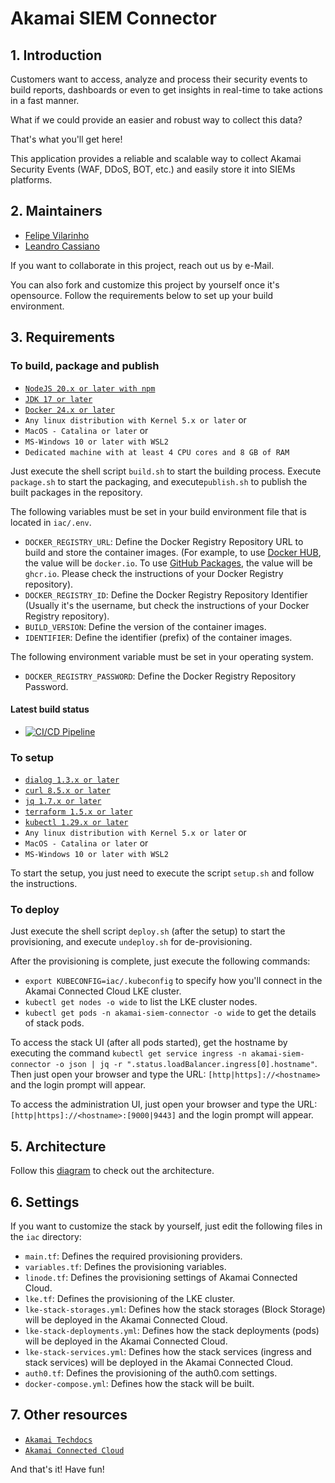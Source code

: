 # Akamai SIEM Connector

## 1. Introduction
Customers want to access, analyze and process their security events to build reports, dashboards or even to get insights
in real-time to take actions in a fast manner.

What if we could provide an easier and robust way to collect this data?

That's what you'll get here!

This application provides a reliable and scalable way to collect Akamai Security Events (WAF, DDoS, BOT, etc.) and 
easily store it into SIEMs platforms.

## 2. Maintainers
- [Felipe Vilarinho](https://www.linkedin.com/in/fvilarinho)
- [Leandro Cassiano](https://www.linkedin.com/in/leandro-cassiano-alves-652a795b/)

If you want to collaborate in this project, reach out us by e-Mail.

You can also fork and customize this project by yourself once it's opensource. Follow the requirements below to set up 
your build environment.

## 3. Requirements

### To build, package and publish
- [`NodeJS 20.x or later with npm`](https://nodejs.org)
- [`JDK 17 or later`](https://www.oracle.com/java/technologies/downloads)
- [`Docker 24.x or later`](https://www.docker.com)
- `Any linux distribution with Kernel 5.x or later` or
- `MacOS - Catalina or later` or
- `MS-Windows 10 or later with WSL2`
- `Dedicated machine with at least 4 CPU cores and 8 GB of RAM`

Just execute the shell script `build.sh` to start the building process. Execute `package.sh` to start the packaging, and 
execute`publish.sh` to publish the built packages in the repository.

The following variables must be set in your build environment file that is located in `iac/.env`.

- `DOCKER_REGISTRY_URL`: Define the Docker Registry Repository URL to build and store the container images. (For 
example, to use [Docker HUB](https://hub.docker.com), the value will be `docker.io`. To use 
[GitHub Packages]('https://github.com'), the value will be `ghcr.io`. Please check the instructions of your Docker 
Registry repository).
- `DOCKER_REGISTRY_ID`: Define the Docker Registry Repository Identifier (Usually it's the username, but check the 
instructions of your Docker Registry repository).
- `BUILD_VERSION`: Define the version of the container images.
- `IDENTIFIER`: Define the identifier (prefix) of the container images.

The following environment variable must be set in your operating system.
- `DOCKER_REGISTRY_PASSWORD`: Define the Docker Registry Repository Password.

#### Latest build status
- [![CI/CD Pipeline](https://github.com/fvilarinho/akamai-siem-connector/actions/workflows/pipeline.yml/badge.svg)](https://github.com/fvilarinho/akamai-siem-connector/actions/workflows/pipeline.yml)

### To setup
- [`dialog 1.3.x or later`](https://invisible-island.net/dialog)
- [`curl 8.5.x or later`](https://curl.se)
- [`jq 1.7.x or later`](https://stedolan.github.io/jq)
- [`terraform 1.5.x or later`](https://www.terraform.io)
- [`kubectl 1.29.x or later`](https://kubernetes.io/docs/tasks/tools)
- `Any linux distribution with Kernel 5.x or later` or
- `MacOS - Catalina or later` or
- `MS-Windows 10 or later with WSL2`

To start the setup, you just need to execute the script `setup.sh` and follow the instructions.

### To deploy
Just execute the shell script `deploy.sh` (after the setup) to start the provisioning, and execute `undeploy.sh` for
de-provisioning.

After the provisioning is complete, just execute the following commands:
- `export KUBECONFIG=iac/.kubeconfig` to specify how you'll connect in the Akamai Connected Cloud LKE cluster.
- `kubectl get nodes -o wide` to list the LKE cluster nodes.
- `kubectl get pods -n akamai-siem-connector -o wide` to get the details of stack pods.

To access the stack UI (after all pods started), get the hostname by executing the command `kubectl get service ingress -n akamai-siem-connector -o json | jq -r ".status.loadBalancer.ingress[0].hostname"`. 
Then just open your browser and type the URL: `[http|https]://<hostname>` and the login prompt will appear.

To access the administration UI, just open your browser and type the URL: `[http|https]://<hostname>:[9000|9443]` and the login prompt will appear.

## 5. Architecture
Follow this [diagram](https://viewer.diagrams.net/?tags=%7B%7D&highlight=0000ff&edit=_blank&layers=1&nav=1&title=Untitled%20Diagram.drawio#R7V1rd6M2E%2F41%2BZg9gADbH3PdTbtp03V79vLlPTLINg1GXpATu7%2F%2BlUDYwMgOiblt8PacFMTFoGdmNPPMSJyhq8X6Y4iX83vqEv%2FM0Nz1Gbo%2BM4whGvK%2FomEjGwZ20jALPTdp0ncNY%2B8%2FIhs12bryXBLlTmSU%2Bsxb5hsdGgTEYbk2HIb0OX%2FalPr5X13iGQENYwf7sPWr57K5fAtjsGv%2FRLzZPP1l3R4lRxY4PVm%2BSTTHLn3ONKGbM3QVUsqSrcX6ivii79J%2BSa673XN0%2B2AhCViZC%2F723B%2BTz9ri9ir89M%2F5l%2B9r48v1uW4lt3nC%2Fkq%2BMXOWZ%2BJWts9vezkJ%2BdZMbKU9bNzyrWi1IPK12CbtK0bW4sQ5W%2Fi8Qeeb2PdmAd92%2BDOSkDc8kZB5vHcv5IGF57ri8suQRN5%2FeBLfSuP7S%2BoFLMbOujyzrsW9VoxGiXyIW0cspI%2FkivqU3%2Fc6oIG4y9Tz%2FWITDZgUK11cB7tN9qR4NLLONMlu%2FEjogrBww0%2BRR01D9pqUaduWED%2FvJERPBXiekQ5TtmEplLPtrXe48Q0JnRrGT%2Fhp9ON8%2FNeGEfTzx%2FP978bj3bkOULx4xAvs8bbx3c09%2F9%2FFwx3%2FexO4cccC6EK6Clziyr59nnuMjJfYEUefuV7nUc12qVno9TMDuZgMpw6AiB%2BxnSGZTKsBwRiM8iBADJCmwMCuDQMNgPAbnUS85a8VWUFt4fZgKTadje%2Fxvg%2FRyx0%2FSVD6PNk2YOdxFmP354rx22yVQ6JjKRSgiJZFhq6pQmtoTJBtV4OWnQdLhZatAGtQF1iGDcACABGXjwRyl4ZsTmc0wP7NrvVypzXCZO3O%2BUzpUiLxL2FsI7tfWLA8oBHDIbsQw5QQBB9Hkeekzbeen562F4CIrkKHHBJK%2BZ78hjPCDp0oBzTx0gcBDYmPmfeUHx4rx8dEbcBB1h77ltn%2BLm71wZJ712t553hnk%2B4E%2FH2%2FZXcyV4nd3WXxXnpdDno5VmVx15rBHVlt4a72R%2BBI1oYgFEe47ugpMruFl3HCq6N4HXzuDF5XiTcf1usTNuJloKKbMTA%2BWMDR0A2VW2jV5WkMWxnJ0lFpu1NuVIr3Hkjo8ZcXARscqmrRpkFZL0XrljYN9mmTeJm5%2BPtvEgJEzpy4K59DKjiIMCYsfD8Op%2FeEBcuQOiSKSgQFe2KAF%2Fz%2BqSX%2Bk%2Bdl2pN%2Fyugt%2FleNpurDoqaW1dPawrcRwNIJaVCgQjJI2T9XgrqJ%2B%2B88Cbgu%2BAm6vlzHfZQeT%2FmTiIRPntNf1kRHdg5yU7MB5KoYsDbSxIDc1%2BInY9Uh3neeTNfzSo40qOSDJhFHkKKpHPFAZdT7gjjSXka8UR1P0w%2FvnedBRlkPqi0HSh0%2Btkrz7Kid75kjapqn8QizPKJ2p3zi9LmzuYgV94UDYd0YiW0BNwWGJiD9KJKAhuZ7kxDL3%2B6fL1zMZOgDRTqpUV%2FYHHRHLbWDallSDXck7S4C%2Fp49ticcPkJ9zbYMsrz0IcnzpUJmFXyxrUClt0ge9GGbHczKz%2FYxjjALJjALt4Q5whCQJyIcGkOb4CgOkOOoi3lxFE2n04iweCMbU%2FfUVJhW50yF1aapaCJR8zIlVnn2Jk3KvMwud2zshxH1VUiSUV8SYRxJ3idSSVOFllxYrPypNeilfltm12gxBBMGNxKhSiLmU22EMTA6VhxhwrH6RJNUSZOYw47RJCbU8moRX64mvhfNe4u4bXcNcUiMzRlbwoG3LwgZBZ3UTWiFLQVCqDaEYEKq3wiBELZthAY6wKKj7OU%2B%2FmMX7ahjnyKK9YY9KXgvhj1pFNyRsMeCaaWHJEwRmf6ChPz6VTXIHgK9a7amxmonbfBGElFJIBzUrDryCVbZfELHOAWrG5Xa3cUrtT5dwQvmf0rXRElyxwtmAOJ%2B8j%2BodX7XaoAL6HWRDIgMRyMAeaNFMhYsajyxP7WyPwrE6%2BIClFUYqBMj7BFD5ajkUGl3bKiEEf5DmhnhdxRzmoVUiZ8O3BgPGu5G0V4nSooxidn6QGnDIPCC93kM1e94%2BohfaT3NPdbzUvQqDCvbyJi0F5EWKmYsFfqqyb%2Bj2tAftWEyt1TQ2RvS4K%2BcGdJ4AGSXnRSS0hEdseo29J%2FGMtJ5D2xQceZGo2yQ0n0x2qlWq4sNAtWllfOsKWK%2F2nQrG%2BaslOUl8Z%2Ft%2FKp%2BO0qW%2FSG%2FWImKUhhaDTpKA0gQ4WgTONzBwQvR5cEkWiYOTxXRZkh%2BrkjU32izWF1sINWc2EZzzwMYcKYScEK8ApXXi4iXqyeqD2%2FIIZ40vs7lqQqxMdIbw189yweGxm14bHVO4VG%2Bt2IKgPK81uIXtTvdq6qGSr3to6QgtdodEQNos2%2FWSw7suwhii%2FThUCtLH9YVxEIquG0TWTXJc8j0dZi5P%2FTYB3Lc20lNMryMs9wZGt8F8PYjHi1q3qC05tXmnUBL9%2FISqH2vZy76mJYixlAy8PU5mbBO6BRkNCcAg5KTVupLYpsnt7VKtzV1R1%2F0W1G3hmbFOk5jZd68aNy9YHuKXDM5rkm79GbXmGHRi%2FzxpzRcnEbueH%2FU%2Bsid%2Bsgnk9%2BKyR%2FaRrsm34Bu%2BGnWWqWIaznAkQFTvc2O8VDhATbCri7Lv%2Fv2yxESkrPsxxmU%2Be9CPmU0gp1iqTxfsOJGdd1Sgl89iqOB3XkYnpcFrL3OgksU3HtOSCM6FYZjLNYpCsQnTPaM8S3PSJ9Op4aj%2FLaCa09sSz3UHwvWdjk%2FMyf5OhT8oQLKoVETkrDOJjX7ohOPMvw3Po64%2BY4IDsUSNUV3IvEM%2F1ySYHuGn1x%2Bm%2Fx0cpeuCtGbONaKhMjQOiVDijVAL76OhSFAKcwOXSx53CKGhxOeCjyH3QJUsV7JGk8I3h%2B29dikIw11Cz0YvH8hCxpXeI03kU%2F3TwzrsQ6iUbd0ULEMVMyo3%2FZ7%2FQLTyPtPIxvWZahmelWxfoEap24sjlt1XUYLyUR5aWHNRWOUDxVtvZA9TkjYKtZcVKfwYbgsl9vS7nGAZ%2B8ilV%2BMx61hWVqyrlS%2B2U4m4o316M1XRSGopgfFtyOJhXZWuuwuPK19MO7gY2ds3TWO5hOKQxe6HL%2B%2BmWu%2FYqmdRaKb1wfFl74OSmBXFKLEuilp7IQdJmT2eFr49asfFKUaAak2m0wpnpbFK%2FI7qFDnocPJI3UtuqZG6LQs3mGERm0jpFgOrd8IFb%2BDpLJyjSKkWKsAgFN3HtXW85kA21I4NClDkksNVrHusVpwYbwMuuXNnqNalg7D86o8atOdpb%2Bms7TXd1YVX5U%2FtntTE6vnRNWABlbledeXwlZ8S2Pl%2B%2BKBFzGv48Lqtok4evGIF9h7L3a4InDNPLiK0bPZQuYyCx5WqliVZS6OViwFddesYsGSgjvB5zpY1IZOSFbBFNMDcjqWJI%2FhSVeriFHV55ZPWpjzBqAW6gpRsGoThRK5kSq1sLos8NFaqCvmcjSrhjDEKze%2Bpbr1bkKNmoY4Q%2BFq1zXGfX7QyO0%2FX9HXzf%2Fcb%2Bzvm093f2zO282QvHLlKwiLgjtUvmbZhGR765kfeuz87MZY2uCo9esx6cU1dk17oFgQpTYuXdnjewomfgUjVgEiqMCP2AofXMUCV8GPKOGAHnif4DALZQuWItVUERx8N6Si8nZ77CM3GvN76hJxxv8B) to check out the architecture.

## 6. Settings
If you want to customize the stack by yourself, just edit the following files in the `iac` directory:
- `main.tf`: Defines the required provisioning providers.
- `variables.tf`: Defines the provisioning variables.
- `linode.tf`: Defines the provisioning settings of Akamai Connected Cloud.
- `lke.tf`: Defines the provisioning of the LKE cluster.
- `lke-stack-storages.yml`: Defines how the stack storages (Block Storage) will be deployed in the Akamai Connected 
Cloud.
- `lke-stack-deployments.yml`: Defines how the stack deployments (pods) will be deployed in the Akamai Connected Cloud.
- `lke-stack-services.yml`: Defines how the stack services (ingress and stack services) will be deployed in the Akamai
Connected Cloud.
- `auth0.tf`: Defines the provisioning of the auth0.com settings.
- `docker-compose.yml`: Defines how the stack will be built.

## 7. Other resources
- [`Akamai Techdocs`](https://techdocs.akamai.com)
- [`Akamai Connected Cloud`](https://www.linode.com)

And that's it! Have fun!
